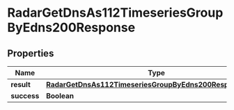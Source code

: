 

# RadarGetDnsAs112TimeseriesGroupByEdns200Response


## Properties

| Name | Type | Description | Notes |
|------------ | ------------- | ------------- | -------------|
|**result** | [**RadarGetDnsAs112TimeseriesGroupByEdns200ResponseResult**](RadarGetDnsAs112TimeseriesGroupByEdns200ResponseResult.md) |  |  |
|**success** | **Boolean** |  |  |



